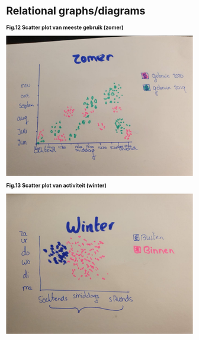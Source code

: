 # Relational graphs/diagrams

**Fig.12 Scatter plot van meeste gebruik \(zomer\)**

![](../.gitbook/assets/whatsapp-image-2020-09-17-at-23.39.09-1-.jpeg)

**Fig.13 Scatter plot van activiteit \(winter\)**

![](../.gitbook/assets/whatsapp-image-2020-09-17-at-23.39.09-2-.jpeg)



